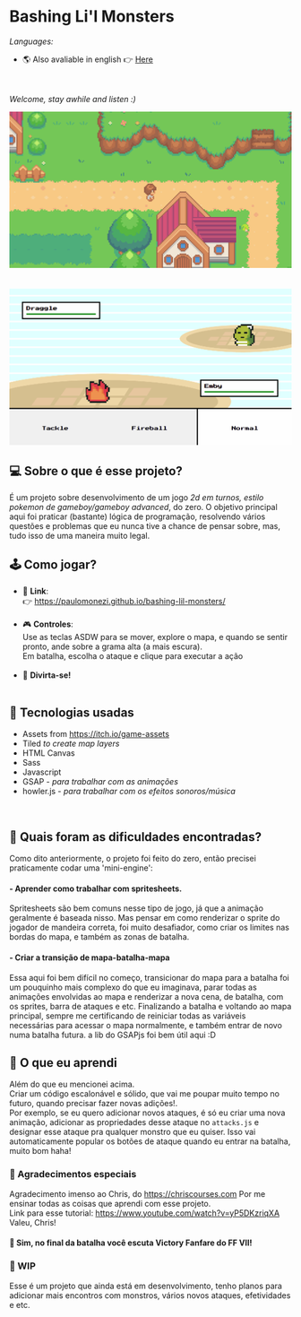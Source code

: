 # Bashing Li'l Monsters

_Languages:_ 
<br>
- 🌎 Also avaliable in english 👉 [Here](https://github.com/paulomonezi/clashinglilmonsters/blob/ce2e3b91b18d306d84c23fda857c77d3a144f09b/README.md)

<br><br>
_Welcome, stay awhile and listen :)_

<img src="./src/gifs/readme-map.gif" alt="gif showing the game map">
<br><br><br>
<img src="./src/gifs/readme-battle.gif" alt="gif showing the battle system">


## 💻 Sobre o que é esse projeto?

É um projeto sobre desenvolvimento de um jogo _2d em turnos, estilo pokemon de gameboy/gameboy advanced_, do zero. O objetivo principal aqui foi praticar (bastante) lógica de programação, resolvendo vários questões e problemas que eu nunca tive a chance de pensar sobre, mas, tudo isso de uma maneira muito legal.



## 🕹️ Como jogar?
-  🔗 **Link**: <br>
👉 https://paulomonezi.github.io/bashing-lil-monsters/ <br><br>
-  🎮 **Controles**: <br>
Use as teclas ASDW para se mover, explore o mapa, e quando se sentir pronto, ande sobre a grama alta (a mais escura).<br>
Em batalha, escolha o ataque e clique para executar a ação<br><br>
- 🥳 **Divirta-se!**<br><br>

## 🧰 Tecnologias usadas
- Assets from https://itch.io/game-assets
- Tiled _to create map layers_
- HTML Canvas
- Sass
- Javascript
- GSAP - _para trabalhar com as animações_
- howler.js - _para trabalhar com os efeitos sonoros/música_
<br>

## 💭 Quais foram as dificuldades encontradas?

Como dito anteriormente, o projeto foi feito do zero, então precisei praticamente codar uma 'mini-engine':
#### - Aprender como trabalhar com spritesheets.
Spritesheets são bem comuns nesse tipo de jogo, já que a animação geralmente é baseada nisso. Mas pensar em como renderizar o sprite do jogador de mandeira correta, foi muito desafiador, como criar os limites nas bordas do mapa, e também as zonas de batalha.

#### - Criar a transição de mapa-batalha-mapa
Essa aqui foi bem difícil no começo, transicionar do mapa para a batalha foi um pouquinho mais complexo do que eu imaginava, parar todas as animações
envolvidas ao mapa e renderizar a nova cena, de batalha, com os sprites, barra de ataques e etc.
Finalizando a batalha e voltando ao mapa principal, sempre me certificando de reiniciar todas as variáveis necessárias para acessar o mapa normalmente, e também entrar de novo numa batalha futura. a lib do GSAPjs foi bem útil aqui :D


## 🧠 O que eu aprendi
Além do que eu mencionei acima.<br>
Criar um código escalonável e sólido, que vai me poupar muito tempo no futuro, quando precisar fazer novas adições!.<br>
Por exemplo, se eu quero adicionar novos ataques, é só eu criar uma nova animação, adicionar as propriedades desse ataque no `attacks.js` e designar esse ataque pra qualquer monstro que eu quiser. Isso vai automaticamente popular os botões de ataque quando eu entrar na batalha, muito bom haha!

### 🙏 Agradecimentos especiais
Agradecimento imenso ao Chris, do https://chriscourses.com Por me ensinar todas as coisas que aprendi com esse projeto.<br>
Link para esse tutorial: https://www.youtube.com/watch?v=yP5DKzriqXA <br>
Valeu, Chris!

#### 🎵 Sim, no final da batalha você escuta Victory Fanfare do FF VII!

### 🔋 WIP
Esse é um projeto que ainda está em desenvolvimento, tenho planos para adicionar mais encontros com monstros, vários novos ataques, efetividades e etc.
